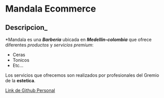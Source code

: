# Mandala Ecommerce

## Descripcion_

*Mandala es una **_Barberia_** ubicada en **_Medellin-colombia_** que ofrece diferentes *productos* y *servicios* *premium*:

* Ceras
* Tonicos
* Etc...

Los servicios que ofrecemos son realizados por profesionales del Gremio de la __estetica__.

[Link de Github Personal](https://github.com/Danielgbit)

